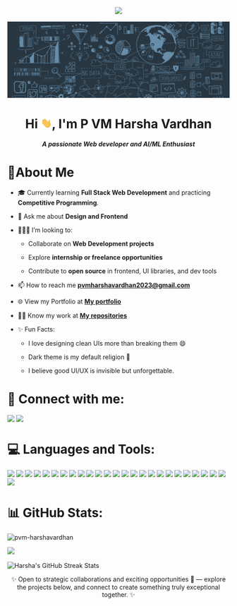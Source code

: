 <p align='center'><img  src="https://readme-typing-svg.herokuapp.com?duration=5000&center=true&vCenter=true&width=800&height=30&lines=Welcome+to+my+Github+Account..." /></p>

<p><img src="banner.png"> </p>

<h1 align="center">Hi <img src="https://raw.githubusercontent.com/ABSphreak/ABSphreak/master/gifs/Hi.gif" width="25">, I'm P VM Harsha Vardhan </h1>

<h5 align="center">A passionate Web developer and AI/ML Enthusiast</h5>

# 🤵About Me

- 🎓 Currently learning **Full Stack Web Development** and practicing **Competitive Programming**.

- 💬 Ask me about **Design and Frontend**

- 🧑‍🤝‍🧑 I’m looking to:

    - Collaborate on **Web Development projects**

    - Explore **internship or freelance opportunities**
    
    - Contribute to **open source** in frontend, UI libraries, and dev tools

- 📫 How to reach me **pvmharshavardhan2023@gmail.com**

- 🌐 View my Portfolio at [**My portfolio**](https://pvm-harshavardhan.github.io/pvmportfolio/)

- 👨‍💻 Know my work at [**My repositories**](https://github.com/pvm-harshavardhan?tab=repositories)

- ✨ Fun Facts:

    - I love designing clean UIs more than breaking them 😄

    - Dark theme is my default religion 🖤

    - I believe good UI/UX is invisible but unforgettable.

# 🤝 Connect with me:

<p>
<a href="https://linkedin.com/in/pvmharsha-vardhan" target="_blank" style="text-decoration: none;"><img src="https://img.shields.io/badge/LinkedIn-0a66c2?style=for-the-badge&logo=linkedin&logoColor=white" /></a>
<a href="https://x.com/pvm_harsha" target="_blank" style="text-decoration: none;"><img src="https://img.shields.io/badge/X-181717?style=for-the-badge&logo=x&logoColor=white" /></a>
</p>


# 💻 Languages and Tools:
<p>

  <!-- Programming Languages -->
  <img src="https://img.shields.io/badge/C-00599C?style=for-the-badge&logo=c&logoColor=white"/>
  <img src="https://img.shields.io/badge/C++-00599C?style=for-the-badge&logo=c%2B%2B&logoColor=white"/>
  <img src="https://img.shields.io/badge/JAVA-ED8B00?style=for-the-badge&logo=java&logoColor=white"/>
  <img src="https://img.shields.io/badge/PYTHON-FFD43B?style=for-the-badge&logo=python&logoColor=blue"/>

  <!-- Databases -->
  <img src="https://img.shields.io/badge/MYSQL-4479A1?style=for-the-badge&logo=mysql&logoColor=white"/>
  <img src="https://img.shields.io/badge/ORACLE_SQL-F00000?style=for-the-badge&logo=oracle&logoColor=white"/>

  <!-- Web Development -->
  <img src="https://img.shields.io/badge/HTML5-E34F26?style=for-the-badge&logo=html5&logoColor=white"/>
  <img src="https://img.shields.io/badge/CSS3-1572B6?style=for-the-badge&logo=css&logoColor=white"/>
  <img src="https://img.shields.io/badge/JAVASCRIPT-323330?style=for-the-badge&logo=javascript&logoColor=F7DF1E"/>
  <img src="https://img.shields.io/badge/TYPESCRIPT-007ACC?style=for-the-badge&logo=typescript&logoColor=white"/>
  <img src="https://img.shields.io/badge/REACT-61DAFB?style=for-the-badge&logo=react&logoColor=black"/>
  <img src="https://img.shields.io/badge/BOOTSTRAP-7952B3?style=for-the-badge&logo=bootstrap&logoColor=white"/>
  <img src="https://img.shields.io/badge/TAILWIND CSS-1a202c?style=for-the-badge&logo=tailwind-css&logoColor=06B6D4"/>
  <img src="https://img.shields.io/badge/Node.js-339933?style=for-the-badge&logo=node.js&logoColor=white"/>

  <!-- Tools & Platforms -->
  <img src="https://img.shields.io/badge/GIT-F05032?style=for-the-badge&logo=git&logoColor=white"/>
  <img src="https://img.shields.io/badge/GITHUB-181717?style=for-the-badge&logo=github&logoColor=white"/>
  <img src="https://img.shields.io/badge/POSTMAN-FF6C37?style=for-the-badge&logo=postman&logoColor=white"/>
  <img src="https://img.shields.io/badge/VSCODE-007ACC?style=for-the-badge&logo=visual-studio-code&logoColor=white"/>
  <img src="https://img.shields.io/badge/JUPYTER-F37626?style=for-the-badge&logo=jupyter&logoColor=white"/>
  <img src="https://img.shields.io/badge/GOOGLE COLAB-F9AB00?style=for-the-badge&logo=google-colab&logoColor=black"/>
  <img src="https://img.shields.io/badge/MICROSOFT_OFFICE-D83B01?style=for-the-badge&logo=microsoft-office&logoColor=white"/>

  <!-- Python Libraries -->
  <img src="https://img.shields.io/badge/NUMPY-013243?style=for-the-badge&logo=numpy&logoColor=white"/>
  <img src="https://img.shields.io/badge/PANDAS-150458?style=for-the-badge&logo=pandas&logoColor=white"/>
  <img src="https://img.shields.io/badge/MATPLOTLIB-e8e8e8?style=for-the-badge&logo=matplotlib&logoColor=black"/>
  <img src="https://img.shields.io/badge/SCIKIT_LEARN-F7931E?style=for-the-badge&logo=scikit-learn&logoColor=white"/>
  <img src="https://img.shields.io/badge/KERAS-D00000?style=for-the-badge&logo=keras&logoColor=white"/>

</p>

# 📊 GitHub Stats:
<p><img src="https://github-readme-stats.vercel.app/api/top-langs?username=pvm-harshavardhan&show_icons=true&locale=en&bg_color=000000&layout=compact&theme=dark&title_color=79ff97&text_color=FFFFFF"alt="pvm-harshavardhan"/></p>
<p><img src="https://github-readme-stats.vercel.app/api?username=pvm-harshavardhan&bg_color=000000&theme=dark&title_color=79ff97&include_all_commits=true&text_color=FFFFFF&line&show_icons=true&locale=en&layout=compact&count_private=true&hide=contribs,prs"></p>
<p><img src="https://streak-stats.demolab.com?user=pvm-harshavardhan&theme=dark&background=000000"alt="Harsha's GitHub Streak Stats" /></p>

<p align="center">✨ Open to strategic collaborations and exciting opportunities  🚀 — explore the projects below, and connect to create something truly exceptional together. ✨</p>

